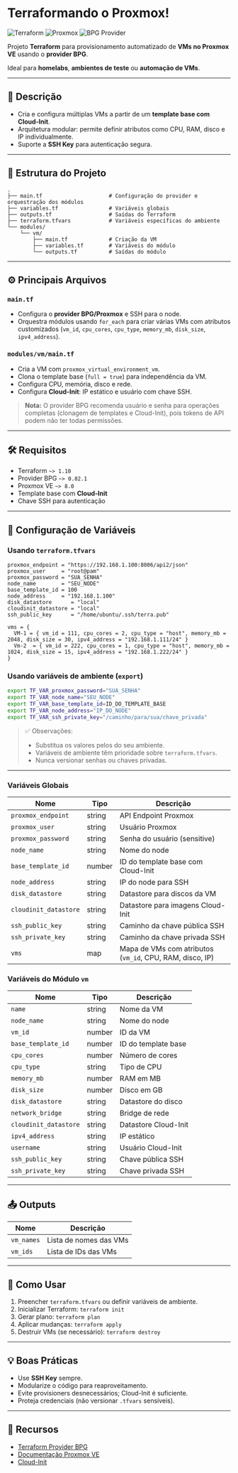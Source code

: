# Terraformando o Proxmox!

![Terraform](https://img.shields.io/badge/Terraform-1.13.1-purple?style=for-the-badge&logo=terraform&logoColor=white")
![Proxmox](https://img.shields.io/badge/Proxmox_VE-8.0-orange?style=for-the-badge&logo=proxmox&logoColor=white")
![BPG Provider](https://img.shields.io/badge/Provider-BPG%2FProxmox-green?style=for-the-badge)

Projeto **Terraform** para provisionamento automatizado de **VMs no Proxmox VE** usando o **provider BPG**.

Ideal para **homelabs**, **ambientes de teste** ou **automação de VMs**.

---

## 📝 Descrição

- Cria e configura múltiplas VMs a partir de um **template base com Cloud-Init**.  
- Arquitetura modular: permite definir atributos como CPU, RAM, disco e IP individualmente.  
- Suporte a **SSH Key** para autenticação segura.

---

## 📂 Estrutura do Projeto

```
.
├── main.tf                     # Configuração do provider e orquestração dos módulos
├── variables.tf                # Variáveis globais
├── outputs.tf                  # Saídas do Terraform
├── terraform.tfvars            # Variáveis específicas do ambiente
└── modules/
    └── vm/
        ├── main.tf             # Criação da VM
        ├── variables.tf        # Variáveis do módulo
        └── outputs.tf          # Saídas do módulo
```

---

## ⚙️ Principais Arquivos

### `main.tf`

- Configura o **provider BPG/Proxmox** e SSH para o node.  
- Orquestra módulos usando `for_each` para criar várias VMs com atributos customizados (`vm_id`, `cpu_cores`, `cpu_type`, `memory_mb`, `disk_size`, `ipv4_address`).

### `modules/vm/main.tf`

- Cria a VM com `proxmox_virtual_environment_vm`.  
- Clona o template base (`full = true`) para independência da VM.  
- Configura CPU, memória, disco e rede.  
- Configura **Cloud-Init**: IP estático e usuário com chave SSH.

> **Nota:** O provider BPG recomenda usuário e senha para operações completas (clonagem de templates e Cloud-Init), pois tokens de API podem não ter todas permissões.

---

## 🛠 Requisitos

- Terraform `~> 1.10`  
- Provider BPG `~> 0.82.1`  
- Proxmox VE `~> 8.0`  
- Template base com **Cloud-Init**  
- Chave SSH para autenticação

---

## 🔑 Configuração de Variáveis

### Usando `terraform.tfvars`

```hcl
proxmox_endpoint = "https://192.168.1.100:8006/api2/json"
proxmox_user     = "root@pam"
proxmox_password = "SUA_SENHA"
node_name        = "SEU_NODE"
base_template_id = 100
node_address     = "192.168.1.100"
disk_datastore      = "local"
cloudinit_datastore = "local"
ssh_public_key      = "/home/ubuntu/.ssh/terra.pub"

vms = {
  VM-1 = { vm_id = 111, cpu_cores = 2, cpu_type = "host", memory_mb = 2048, disk_size = 30, ipv4_address = "192.168.1.111/24" }
  Vm-2  = { vm_id = 222, cpu_cores = 1, cpu_type = "host", memory_mb = 1024, disk_size = 15, ipv4_address = "192.168.1.222/24" }
}
```

### Usando variáveis de ambiente (`export`)

```bash
export TF_VAR_proxmox_password="SUA_SENHA"
export TF_VAR_node_name="SEU_NODE"
export TF_VAR_base_template_id=ID_DO_TEMPLATE_BASE
export TF_VAR_node_address="IP_DO_NODE"
export TF_VAR_ssh_private_key="/caminho/para/sua/chave_privada"
```

> ✅ Observações:
> - Substitua os valores pelos do seu ambiente.  
> - Variáveis de ambiente têm prioridade sobre `terraform.tfvars`.  
> - Nunca versionar senhas ou chaves privadas.

---

### Variáveis Globais

| Nome               | Tipo   | Descrição                                  |
| ------------------ | ------ | ------------------------------------------ |
| `proxmox_endpoint` | string | API Endpoint Proxmox                        |
| `proxmox_user`     | string | Usuário Proxmox                             |
| `proxmox_password` | string | Senha do usuário (sensitive)               |
| `node_name`        | string | Nome do node                                |
| `base_template_id` | number | ID do template base com Cloud-Init         |
| `node_address`     | string | IP do node para SSH                          |
| `disk_datastore`   | string | Datastore para discos da VM                 |
| `cloudinit_datastore` | string | Datastore para imagens Cloud-Init       |
| `ssh_public_key`   | string | Caminho da chave pública SSH               |
| `ssh_private_key`  | string | Caminho da chave privada SSH               |
| `vms`              | map    | Mapa de VMs com atributos (`vm_id`, CPU, RAM, disco, IP) |

### Variáveis do Módulo `vm`

| Nome             | Tipo   | Descrição                          |
| ---------------- | ------ | ---------------------------------- |
| `name`           | string | Nome da VM                         |
| `node_name`      | string | Nome do node                        |
| `vm_id`          | number | ID da VM                            |
| `base_template_id` | number | ID do template base                |
| `cpu_cores`      | number | Número de cores                     |
| `cpu_type`       | string | Tipo de CPU                         |
| `memory_mb`      | number | RAM em MB                            |
| `disk_size`      | number | Disco em GB                          |
| `disk_datastore` | string | Datastore do disco                   |
| `network_bridge` | string | Bridge de rede                       |
| `cloudinit_datastore` | string | Datastore Cloud-Init             |
| `ipv4_address`   | string | IP estático                          |
| `username`       | string | Usuário Cloud-Init                   |
| `ssh_public_key` | string | Chave pública SSH                     |
| `ssh_private_key`| string | Chave privada SSH                     |

---

## 📤 Outputs

| Nome      | Descrição           |
| --------- | ------------------ |
| `vm_names` | Lista de nomes das VMs |
| `vm_ids`   | Lista de IDs das VMs  |

---

## 🚀 Como Usar

1. Preencher `terraform.tfvars` ou definir variáveis de ambiente.  
2. Inicializar Terraform: `terraform init`  
3. Gerar plano: `terraform plan`  
4. Aplicar mudanças: `terraform apply`  
5. Destruir VMs (se necessário): `terraform destroy`

---

## 💡 Boas Práticas

- Use **SSH Key** sempre.  
- Modularize o código para reaproveitamento.  
- Evite provisioners desnecessários; Cloud-Init é suficiente.  
- Proteja credenciais (não versionar `.tfvars` sensíveis).

---

## 🔗 Recursos

- [Terraform Provider BPG](https://github.com/bpg/terraform-provider-proxmox)  
- [Documentação Proxmox VE](https://pve.proxmox.com/wiki/Main_Page)  
- [Cloud-Init](https://cloud-init.io/)
